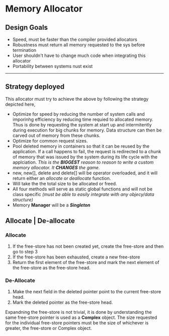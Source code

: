 # Memory Allocator

## Design Goals
- Speed, must be faster than the compiler provided allocators
- Robustness must return all memory requested to the sys before termination
- User shouldn't have to change much code when integrating this allocator
- Portability between systems nust exist

<hr>

## Strategy deployed
This allocator must try to achieve the above by following the strategy depicted here,
 - Optimize for speed by reducing the number of system calls and imporinhg efficiency by reducing time requied to allocated memory. Thus is done by requesting the system at start up and intermitently during execution for big chunks for memory. Data structure can then be carved out of memory from these chunks. 
 - Optimize for common request sizes.
 - Pool deleted memory in containers so that it can be reused by the application. If a call happens to fail, the request is redirected to a chunk of memory that was issued by the system during its life cycle with the applciation. *This is the **BIGGEST** reason to reason to write a custom memory allocator. It **CHANGES** the game.*
 - new, new[], delete and delete[] will be operator overloaded, and it will return either an *allocate* or *deallocate* function. 
 - Will take the the total size to be allocated or freed.
 - All four methods will serve as static global functions and will not be class specific *(must be able to easily integrate with any objecy/data structure)*
 - Memory **Manager** will be a ***Singleton***
 
 ## Allocate | De-allocate
 ### Allocate
 1. If the free-store has not been created yet, create the free-store and then go to step 3
 2. If the free-store has been exhausted, create a new free-store
 3. Return the first element of the free-store and mark the next element of the free-store as the free-store head.

 ### De-Allocate
 1. Make the next field in the deleted pointer point to the current free-store head.
 2. Mark the deleted pointer as the free-store head.

 Expandning the free-store is not trivial, it is done by understanding the same free-store pointer is used as a **Complex** object. The size requested for the individual free-store pointers must be the size of whichever is greater, the free-store or Complex object.